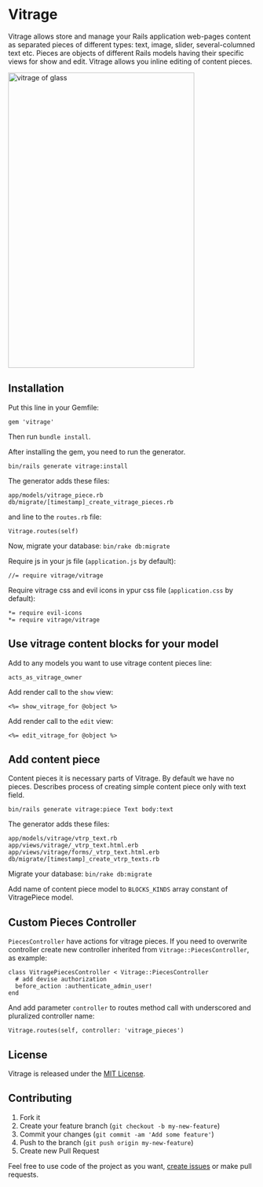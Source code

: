 Vitrage
=======

Vitrage allows store and manage your Rails application web-pages content as separated pieces of different types: text, image, slider, several-columned text etc. Pieces are objects of different Rails models having their specific views for show and edit. Vitrage allows you inline editing of content pieces.

<img src="http://www.vitroart.ru/upload/information_system_35/4/2/2/item_422/information_items_1242584051.jpg" alt="vitrage of glass" height="600" width="379">


Installation
------------

Put this line in your Gemfile:

    gem 'vitrage'

Then run `bundle install`.

After installing the gem, you need to run the generator.

    bin/rails generate vitrage:install

The generator adds these files:

    app/models/vitrage_piece.rb
    db/migrate/[timestamp]_create_vitrage_pieces.rb

and line to the `routes.rb` file:

    Vitrage.routes(self)

Now, migrate your database: `bin/rake db:migrate`

Require js in your js file (`application.js` by default):

    //= require vitrage/vitrage

Require vitrage css and evil icons in ypur css file (`application.css` by default):

    *= require evil-icons
    *= require vitrage/vitrage


Use vitrage content blocks for your model
-----------------------------------------

Add to any models you want to use vitrage content pieces line:

    acts_as_vitrage_owner

Add render call to the `show` view:

    <%= show_vitrage_for @object %>

Add render call to the `edit` view:

    <%= edit_vitrage_for @object %>


Add content piece
-----------------

Content pieces it is necessary parts of Vitrage. By default we have no pieces.
Describes process of creating simple content piece only with text field.

    bin/rails generate vitrage:piece Text body:text

The generator adds these files:

    app/models/vitrage/vtrp_text.rb
    app/views/vitrage/_vtrp_text.html.erb
    app/views/vitrage/forms/_vtrp_text.html.erb
    db/migrate/[timestamp]_create_vtrp_texts.rb

Migrate your database: `bin/rake db:migrate`

Add name of content piece model to `BLOCKS_KINDS` array constant
of VitragePiece model.


Custom Pieces Controller
------------------------

`PiecesController` have actions for vitrage pieces.
If you need to overwrite controller create new controller inherited from `Vitrage::PiecesController`, as example:

    class VitragePiecesController < Vitrage::PiecesController
      # add devise authorization
      before_action :authenticate_admin_user!
    end

And add parameter `controller` to routes method call with underscored and pluralized controller name:

    Vitrage.routes(self, controller: 'vitrage_pieces')



License
-------
Vitrage is released under the [MIT License](MIT-LICENSE).


Contributing
------------

1. Fork it
2. Create your feature branch (`git checkout -b my-new-feature`)
3. Commit your changes (`git commit -am 'Add some feature'`)
4. Push to the branch (`git push origin my-new-feature`)
5. Create new Pull Request


Feel free to use code of the project as you want, [create issues](https://github.com/dymio/vitrage/issues) or make pull requests.
